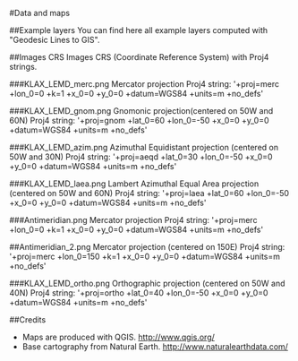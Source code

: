 #Data and maps

##Example layers
You can find here all example layers computed with "Geodesic Lines to GIS".

##Images CRS
Images CRS (Coordinate Reference System) with Proj4 strings.

###KLAX_LEMD_merc.png
Mercator projection
Proj4 string:
'+proj=merc +lon_0=0 +k=1 +x_0=0 +y_0=0 +datum=WGS84 +units=m +no_defs'

###KLAX_LEMD_gnom.png
Gnomonic projection(centered on 50W and 60N)
Proj4 string:
'+proj=gnom +lat_0=60 +lon_0=-50 +x_0=0 +y_0=0 +datum=WGS84 +units=m +no_defs'

###KLAX_LEMD_azim.png
Azimuthal Equidistant projection (centered on 50W and 30N)
Proj4 string:
'+proj=aeqd +lat_0=30 +lon_0=-50 +x_0=0 +y_0=0 +datum=WGS84 +units=m +no_defs'

###KLAX_LEMD_laea.png
Lambert Azimuthal Equal Area projection (centered on 50W and 60N)
Proj4 string:
'+proj=laea +lat_0=60 +lon_0=-50 +x_0=0 +y_0=0 +datum=WGS84 +units=m +no_defs'

###Antimeridian.png
Mercator projection
Proj4 string:
'+proj=merc +lon_0=0 +k=1 +x_0=0 +y_0=0 +datum=WGS84 +units=m +no_defs'

##Antimeridian_2.png
Mercator projection (centered on 150E)
Proj4 string:
'+proj=merc +lon_0=150 +k=1 +x_0=0 +y_0=0 +datum=WGS84 +units=m +no_defs'

###KLAX_LEMD_ortho.png
Orthographic projection (centered on 50W and 40N)
Proj4 string:
'+proj=ortho +lat_0=40 +lon_0=-50 +x_0=0 +y_0=0 +datum=WGS84 +units=m +no_defs'

##Credits
- Maps are produced with QGIS. http://www.qgis.org/
- Base cartography from Natural Earth. http://www.naturalearthdata.com/

